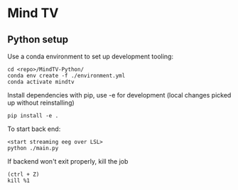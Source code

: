# Mind TV

## Python setup

Use a conda environment to set up development tooling:
```
cd <repo>/MindTV-Python/
conda env create -f ./environment.yml
conda activate mindtv
```

Install dependencies with pip, use -e for development (local changes picked up without reinstalling)
```
pip install -e .
```

To start back end:
```
<start streaming eeg over LSL>
python ./main.py
```

If backend won't exit properly, kill the job
```
(ctrl + Z)
kill %1
```




